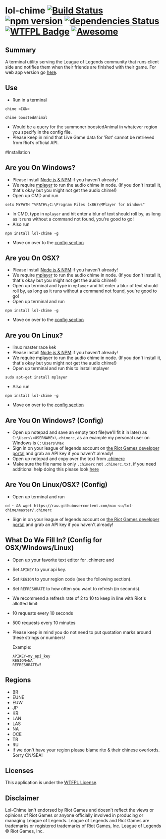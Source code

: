 # lol-chime [![Build Status](https://travis-ci.org/max-su/lol-chime.svg?branch=master)](https://travis-ci.org/max-su/lol-chime) [![npm version](https://badge.fury.io/js/lol-chime.svg)](https://badge.fury.io/js/lol-chime) [![dependencies Status](https://david-dm.org/max-su/lol-chime/status.svg)](https://david-dm.org/max-su/lol-chime) [![WTFPL Badge](http://www.wtfpl.net/wp-content/uploads/2012/12/wtfpl-badge-1.png)](http://www.wtfpl.net/) [![Awesome](https://cdn.rawgit.com/sindresorhus/awesome/d7305f38d29fed78fa85652e3a63e154dd8e8829/media/badge.svg)](https://github.com/sindresorhus/awesome)

Summary
--------
A terminal utility serving the League of Legends community that runs client side and notifies them when their friends are finished with their game. 
For web app version go [here](https://github.com/max-su/lol-chime-web).

Use
--------
*   Run in a terminal
```
chime <IGN>
```
```
chime boostedAnimal
```
*   Would be a query for the summoner boostedAnimal in whatever region you specify in the config file. 
*   Please keep in mind that Live Game data for 'Bot' cannot be retrieved from Riot’s official API.

#Installation

Are you On Windows?
--------
*   Please install [Node.js & NPM](https://nodejs.org/en/download/) if you haven't already! 
*   We require [mplayer](https://sourceforge.net/projects/mplayerwin/) to run the audio chime in node. (If you don't install it, that's okay but you might not get the audio chime!)
*   Open up CMD and run 
```
setx MYPATH "%PATH%;C:\Program Files (x86)\MPlayer for Windows"
```
*   In CMD, type in ```mplayer``` and hit enter a blur of text should roll by, as long as it runs without a command not found, you're good to go!
*   Also run
```
npm install lol-chime -g
```
*   Move on over to the [config section](https://github.com/max-su/lol-chime#are-you-on-windows-config)

Are you On OSX?
--------
*   Please install [Node.js & NPM](https://nodejs.org/en/download/) if you haven't already! 
*   We require [mplayer](https://sourceforge.net/projects/mplayerwin/) to run the audio chime in node. (If you don't install it, that's okay but you might not get the audio chime!)
*   Open up terminal and type in ```mplayer``` and hit enter a blur of text should roll by, as long as it runs without a command not found, you're good to go!
*   Open up terminal and run 
```
npm install lol-chime -g
```
*   Move on over to the [config section](https://github.com/max-su/lol-chime#are-you-on-linuxosx-config)

Are you On Linux?
--------
*   linux master race kek
*   Please install [Node.js & NPM](https://nodejs.org/en/download/package-manager/) if you haven't already!
*   We require mplayer to run the audio chime in node. (If you don't install it, that's okay but you might not get the audio chime!)
*   Open up terminal and run this to install mplayer
```
sudo apt-get install mplayer
```
*   Also run
```
npm install lol-chime -g
```
*   Move on over to the [config section](https://github.com/max-su/lol-chime#are-you-on-linuxosx-config)

Are You On Windows? (Config)
--------

*   Open up notepad and save an empty text file(we'll fit it in later) as ```C:\Users\<USERNAME>\.chimerc```, as an example my personal user on Windows is ```C:\Users\Max```
*   Sign in on your league of legends account on [the Riot Games developer portal](https://developer.riotgames.com/sign-in) and grab an API key if you haven't already!
*   Open up notepad and copy over the text from [.chimerc](./.chimerc)
*   Make sure the file name is only ```.chimerc``` not ```.chimerc.txt```, if you need additional help doing this please look [here](https://gist.github.com/ozh/4131243)

Are You On Linux/OSX? (Config)
--------
*   Open up terminal and run
```
cd ~ && wget https://raw.githubusercontent.com/max-su/lol-chime/master/.chimerc
```  
*   Sign in on your league of legends account on [the Riot Games developer portal](https://developer.riotgames.com/sign-in) and grab an API key if you haven't already!

What Do We Fill In? (Config for OSX/Windows/Linux) 
---------
*   Open up your favorite text editor for .chimerc and
*   Set ```APIKEY``` to your api key.
*   Set ```REGION``` to your region code (see the following section).
*   Set ```REFRESHRATE``` to how often you want to refresh (in seconds).
*   We recommend a refresh rate of 2 to 10 to keep in line with Riot's allotted limit:
*   10 requests every 10 seconds
*   500 requests every 10 minutes
*   Please keep in mind you do not need to put quotation marks around these strings or numbers!

    Example:

    ```
    APIKEY=my_api_key
    REGION=NA
    REFRESHRATE=5
    ```

Regions
--------
*   BR
*   EUNE
*   EUW
*   JP
*   KR
*   LAN
*   LAS
*   NA
*   OCE
*   TR
*   RU
*   If we don't have your region please blame rito & their chinese overlords. Sorry CN/SEA!

Licenses
-------
This application is under the [WTFPL License](./LICENSE.md).

Disclaimer
-------
Lol-Chime isn't endorsed by Riot Games and doesn't reflect the views or opinions of Riot Games or anyone officially involved in producing or managing League of Legends. League of Legends and Riot Games are trademarks or registered trademarks of Riot Games, Inc. League of Legends © Riot Games, Inc.
